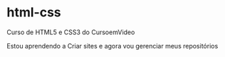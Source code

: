 # html-css
 Curso de HTML5 e CSS3 do CursoemVideo

 Estou aprendendo a Criar sites e agora vou gerenciar meus repositórios
